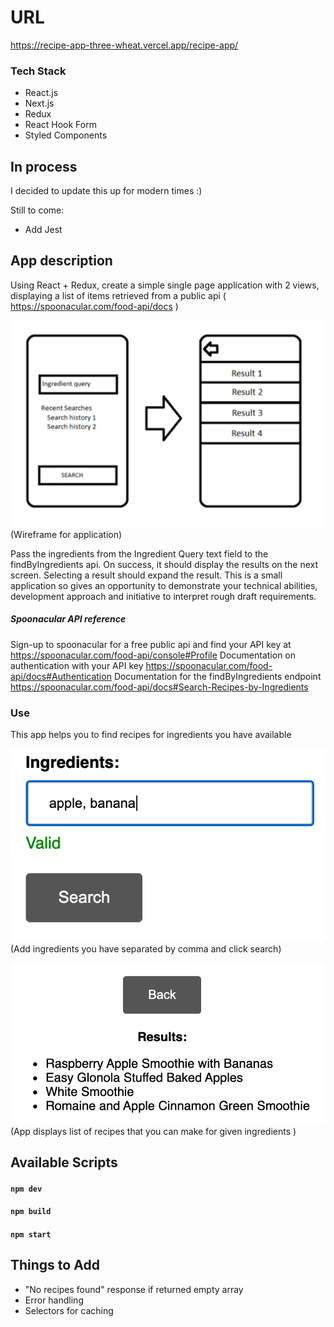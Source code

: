 # URL

https://recipe-app-three-wheat.vercel.app/recipe-app/

### Tech Stack

- React.js
- Next.js
- Redux
- React Hook Form
- Styled Components

## In process

I decided to update this up for modern times :)

Still to come:

- Add Jest

## App description

Using React + Redux, create a simple single page application with 2 views, displaying a list of items retrieved from a public api ( https://spoonacular.com/food-api/docs )

![Wireframe](public/img/wireframe.jpg)
(Wireframe for application)

Pass the ingredients from the Ingredient Query text field to the findByIngredients api. On success, it should display the results on the next screen. Selecting a result should expand the result.
This is a small application so gives an opportunity to demonstrate your technical abilities, development approach and initiative to interpret rough draft requirements.

##### Spoonacular API reference

Sign-up to spoonacular for a free public api and find your API key at https://spoonacular.com/food-api/console#Profile
Documentation on authentication with your API key https://spoonacular.com/food-api/docs#Authentication
Documentation for the findByIngredients endpoint https://spoonacular.com/food-api/docs#Search-Recipes-by-Ingredients

### Use

This app helps you to find recipes for ingredients you have available

![app-use](public/img/use.png)
(Add ingredients you have separated by comma and click search)

![app-result](public/img/result.png)
(App displays list of recipes that you can make for given ingredients )

## Available Scripts

#### `npm dev`

#### `npm build`

#### `npm start`

## Things to Add

- "No recipes found" response if returned empty array
- Error handling
- Selectors for caching
